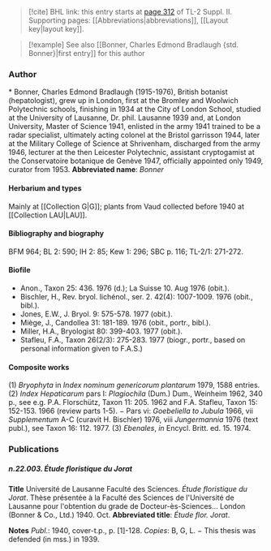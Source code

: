 > [!cite] BHL link: this entry starts at [page 312](https://www.biodiversitylibrary.org/page/33265509) of TL-2 Suppl. II.
> Supporting pages: [[Abbreviations|abbreviations]], [[Layout key|layout key]].

> [!example] See also [[Bonner, Charles Edmond Bradlaugh {std. Bonner}|first entry]] for this author

### Author

\* Bonner, Charles Edmond Bradlaugh (1915-1976), British botanist (hepatologist), grew up in London, first at the Bromley and Woolwich Polytechnic schools, finishing in 1934 at the City of London School, studied at the University of Lausanne, Dr. phil. Lausanne 1939 and, at London University, Master of Science 1941, enlisted in the army 1941 trained to be a radar specialist, ultimately acting colonel at the Bristol garrisson 1944, later at the Military College of Science at Shrivenham, discharged from the army 1946, lecturer at the then Leicester Polytechnic, assistant cryptogamist at the Conservatoire botanique de Genève 1947, officially appointed only 1949, curator from 1953. 
**Abbreviated name**: *Bonner*

#### Herbarium and types

Mainly at [[Collection G|G]]; plants from Vaud collected before 1940 at [[Collection LAU|LAU]].

#### Bibliography and biography

BFM 964; BL 2: 590; IH 2: 85; Kew 1: 296; SBC p. 116; TL-2/1: 271-272.

#### Biofile

- Anon., Taxon 25: 436. 1976 (d.); La Suisse 10. Aug 1976 (obit.).
- Bischler, H., Rev. bryol. lichénol., ser. 2. 42(4): 1007-1009. 1976 (obit., bibl.).
- Jones, E.W., J. Bryol. 9: 575-578. 1977 (obit.).
- Miège, J., Candollea 31: 181-189. 1976 (obit., portr., bibl.).
- Miller, H.A., Bryologist 80: 399-403. 1977 (obit.).
- Stafleu, F.A., Taxon 26(2/3): 275-283. 1977 (biogr., portr., based on personal information given to F.A.S.)

#### Composite works

(1) *Bryophyta* in *Index nominum genericorum plantarum* 1979, 1588 entries.
(2) *Index Hepaticarum* pars I: *Plagiochila* (Dum.) Dum., Weinheim 1962, 340 p., see e.g. P.A. Florschütz, Taxon 11: 205. 1962 and F.A. Stafleu, Taxon 15: 152-153. 1966 (review parts 1-5). − Pars vi: *Goebeliella to Jubula* 1966, vii *Supplementum* A-C (curavit H. Bischler) 1976, viii *Jungermannia* 1976 (text publ.), see Taxon 16: 112. 1977.
(3) *Ebenales*, *in* Encycl. Britt. ed. 15. 1974.

### Publications

##### n.22.003. Étude floristique du Jorat

**Title**
Université de Lausanne Faculté des Sciences. *Étude floristique du Jorat*. Thèse présentée à la Faculté des Sciences de l'Université de Lausanne pour l'obtention du grade de Docteur-ès-Sciences... London (Bonner & Co., Ltd.) 1940. Oct.
**Abbreviated title**: *Étude flor. Jorat*.

**Notes**
*Publ*.: 1940, cover-t.p., p. \[1\]-128. *Copies*: B, G, L. − This thesis was defended (in mss.) in 1939.

